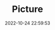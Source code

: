 ---
weight: 1
images:
- /images/edited/81.jpeg
title: Picture
date: 2022-10-24 22:59:53
tags: [luminar neo,work]
---